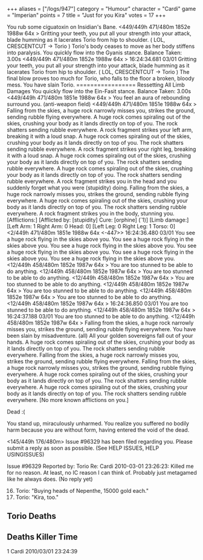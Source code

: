 +++
aliases = ["/logs/947"]
category = "Humour"
character = "Cardi"
game = "Imperian"
points = 7
title = "Just for you Kira"
votes = 17
+++

You rub some ciguatoxin on Insidian's Bane.
<449/449h 471/480m 1852e 1988w 64x  <ebpp> <bd>> 
Gritting your teeth, you put all your strength into your attack, blade humming 
as it lacerates Torio from hip to shoulder. ( LOL, CRESCENTCUT -> Torio )
Torio's body ceases to move as her body stiffens into paralysis.
You quickly flow into the Gyanis stance.
Balance Taken: 3.00s
<449/449h 471/480m 1852e 1988w 64x  <e-pp> <bd>> 16:24:34.681 03/01
Gritting your teeth, you put all your strength into your attack, blade humming 
as it lacerates Torio from hip to shoulder. ( LOL, CRESCENTCUT -> Torio )
The final blow proves too much for Torio, who falls to the floor a broken, 
bloody mess.
You have slain Torio.
================= Ressetting All Limb Damages
You quickly flow into the Ein-Fasit stance.
Balance Taken: 3.00s
<449/449h 471/480m 1851e 1988w 64x  <e-pp> <bd>> 
You feel an aura of rebounding surround you. (anti-weapon field)
<449/449h 471/480m 1851e 1988w 64x  <e-pp> <bd>> 
Falling from the skies, a huge rock narrowly misses you, strikes the ground, 
sending rubble flying everywhere.
A huge rock comes spiraling out of the skies, crushing your body as it lands 
directly on top of you. The rock shatters sending rubble everywhere.
A rock fragment strikes your left arm, breaking it with a loud snap.
A huge rock comes spiraling out of the skies, crushing your body as it lands 
directly on top of you. The rock shatters sending rubble everywhere.
A rock fragment strikes your right leg, breaking it with a loud snap.
A huge rock comes spiraling out of the skies, crushing your body as it lands 
directly on top of you. The rock shatters sending rubble everywhere.
A huge rock comes spiraling out of the skies, crushing your body as it lands 
directly on top of you. The rock shatters sending rubble everywhere.
A rock fragment strikes you in the head and you suddenly forget what you were  (stupidity)
doing.
Falling from the skies, a huge rock narrowly misses you, strikes the ground, 
sending rubble flying everywhere.
A huge rock comes spiraling out of the skies, crushing your body as it lands 
directly on top of you. The rock shatters sending rubble everywhere.
A rock fragment strikes you in the body, stunning you.
[Afflictions:]
[Afflicted by: [stupidity]  Cure: [orphine] (`1)]
[Limb damage:]
[Left Arm: 1  Right Arm: 0  Head:  0]
[Left Leg: 0  Right Leg: 1  Torso: 0]
<2/449h 471/480m 1851e 1988w 64x  <e-pp> <bds> <-447>> 16:24:36.480 03/01
You see a huge rock flying in the skies above you.
You see a huge rock flying in the skies above you.
You see a huge rock flying in the skies above you.
You see a huge rock flying in the skies above you.
You see a huge rock flying in the skies above you.
You see a huge rock flying in the skies above you.
<12/449h 458/480m 1852e 1987w 64x  <e-pp> <bds>> 
You are too stunned to be able to do anything.
<12/449h 458/480m 1852e 1987w 64x  <e-pp> <bds>> 
You are too stunned to be able to do anything.
<12/449h 458/480m 1852e 1987w 64x  <e-pp> <bds>> 
You are too stunned to be able to do anything.
<12/449h 458/480m 1852e 1987w 64x  <e-pp> <bds>> 
You are too stunned to be able to do anything.
<12/449h 458/480m 1852e 1987w 64x  <e-pp> <bds>> 
You are too stunned to be able to do anything.
<12/449h 458/480m 1852e 1987w 64x  <e-pp> <bds>> 16:24:36.850 03/01
You are too stunned to be able to do anything.
<12/449h 458/480m 1852e 1987w 64x  <e-pp> <bds>> 16:24:37.188 03/01
You are too stunned to be able to do anything.
<12/449h 458/480m 1852e 1987w 64x  <e-pp> <bds>> 
Falling from the skies, a huge rock narrowly misses you, strikes the ground, 
sending rubble flying everywhere.
You have been slain by misadventure. (all)
All your golden sovereigns fall out of your hands.
A huge rock comes spiraling out of the skies, crushing your body as it lands 
directly on top of you. The rock shatters sending rubble everywhere.
Falling from the skies, a huge rock narrowly misses you, strikes the ground, 
sending rubble flying everywhere.
Falling from the skies, a huge rock narrowly misses you, strikes the ground, 
sending rubble flying everywhere.
A huge rock comes spiraling out of the skies, crushing your body as it lands 
directly on top of you. The rock shatters sending rubble everywhere.
A huge rock comes spiraling out of the skies, crushing your body as it lands 
directly on top of you. The rock shatters sending rubble everywhere.
[No more known afflictions on you.]



Dead :(



You stand up, miraculously unharmed. You realize you suffered no bodily harm 
because you are without form, having entered the void of the dead.

<145/449h 176/480m> 
Issue #96329 has been filed regarding you. Please submit a reply as soon as 
possible. (See HELP ISSUES, HELP USINGISSUES)


Issue #96329   Reported by: Torio    Re: Cardi
2010-03-01 23:26:23: 
Killed me for no reason. At least, no IC reason I can think of. Probably just 
metagamed like he always does.
(No reply yet)

16) Torio: "Buying heads of Nepenthe, 15000 gold each."
17) Torio: "Kira, too."

Torio Deaths
--------------------------------------------------------------
Deaths     Killer                         Time               
--------------------------------------------------------------
1          Cardi                          2010/03/01 23:24:39
